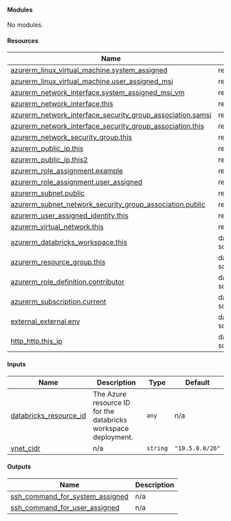 #### Modules

No modules.

#### Resources

| Name | Type |
|------|------|
| [azurerm_linux_virtual_machine.system_assigned](https://registry.terraform.io/providers/hashicorp/azurerm/latest/docs/resources/linux_virtual_machine) | resource |
| [azurerm_linux_virtual_machine.user_assigned_msi](https://registry.terraform.io/providers/hashicorp/azurerm/latest/docs/resources/linux_virtual_machine) | resource |
| [azurerm_network_interface.system_assigned_msi_vm](https://registry.terraform.io/providers/hashicorp/azurerm/latest/docs/resources/network_interface) | resource |
| [azurerm_network_interface.this](https://registry.terraform.io/providers/hashicorp/azurerm/latest/docs/resources/network_interface) | resource |
| [azurerm_network_interface_security_group_association.samsi](https://registry.terraform.io/providers/hashicorp/azurerm/latest/docs/resources/network_interface_security_group_association) | resource |
| [azurerm_network_interface_security_group_association.this](https://registry.terraform.io/providers/hashicorp/azurerm/latest/docs/resources/network_interface_security_group_association) | resource |
| [azurerm_network_security_group.this](https://registry.terraform.io/providers/hashicorp/azurerm/latest/docs/resources/network_security_group) | resource |
| [azurerm_public_ip.this](https://registry.terraform.io/providers/hashicorp/azurerm/latest/docs/resources/public_ip) | resource |
| [azurerm_public_ip.this2](https://registry.terraform.io/providers/hashicorp/azurerm/latest/docs/resources/public_ip) | resource |
| [azurerm_role_assignment.example](https://registry.terraform.io/providers/hashicorp/azurerm/latest/docs/resources/role_assignment) | resource |
| [azurerm_role_assignment.user_assigned](https://registry.terraform.io/providers/hashicorp/azurerm/latest/docs/resources/role_assignment) | resource |
| [azurerm_subnet.public](https://registry.terraform.io/providers/hashicorp/azurerm/latest/docs/resources/subnet) | resource |
| [azurerm_subnet_network_security_group_association.public](https://registry.terraform.io/providers/hashicorp/azurerm/latest/docs/resources/subnet_network_security_group_association) | resource |
| [azurerm_user_assigned_identity.this](https://registry.terraform.io/providers/hashicorp/azurerm/latest/docs/resources/user_assigned_identity) | resource |
| [azurerm_virtual_network.this](https://registry.terraform.io/providers/hashicorp/azurerm/latest/docs/resources/virtual_network) | resource |
| [azurerm_databricks_workspace.this](https://registry.terraform.io/providers/hashicorp/azurerm/latest/docs/data-sources/databricks_workspace) | data source |
| [azurerm_resource_group.this](https://registry.terraform.io/providers/hashicorp/azurerm/latest/docs/data-sources/resource_group) | data source |
| [azurerm_role_definition.contributor](https://registry.terraform.io/providers/hashicorp/azurerm/latest/docs/data-sources/role_definition) | data source |
| [azurerm_subscription.current](https://registry.terraform.io/providers/hashicorp/azurerm/latest/docs/data-sources/subscription) | data source |
| [external_external.env](https://registry.terraform.io/providers/hashicorp/external/latest/docs/data-sources/external) | data source |
| [http_http.this_ip](https://registry.terraform.io/providers/hashicorp/http/latest/docs/data-sources/http) | data source |

#### Inputs

| Name | Description | Type | Default |
|------|-------------|------|---------|
| <a name="input_databricks_resource_id"></a> [databricks_resource_id](#input_databricks_resource_id) | The Azure resource ID for the databricks workspace deployment. | `any` | n/a |
| <a name="input_vnet_cidr"></a> [vnet_cidr](#input_vnet_cidr) | n/a | `string` | `"10.5.0.0/26"` |

#### Outputs

| Name | Description |
|------|-------------|
| <a name="output_ssh_command_for_system_assigned"></a> [ssh_command_for_system_assigned](#output_ssh_command_for_system_assigned) | n/a |
| <a name="output_ssh_command_for_user_assigned"></a> [ssh_command_for_user_assigned](#output_ssh_command_for_user_assigned) | n/a |
